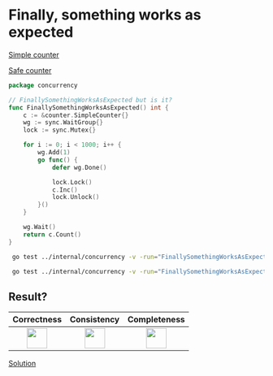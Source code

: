 # Finally, something works as expected

[Simple counter](counter/simple.md)

[Safe counter](counter/safe.md)

```go
package concurrency

// FinallySomethingWorksAsExpected but is it?
func FinallySomethingWorksAsExpected() int {
	c := &counter.SimpleCounter{}
	wg := sync.WaitGroup{}
	lock := sync.Mutex{}

	for i := 0; i < 1000; i++ {
		wg.Add(1)
		go func() {
			defer wg.Done()

			lock.Lock()
			c.Inc()
			lock.Unlock()
		}()
	}

	wg.Wait()
	return c.Count()
}
```

```bash
 go test ../internal/concurrency -v -run="FinallySomethingWorksAsExpected$" 
```

```bash
 go test ../internal/concurrency -v -run="FinallySomethingWorksAsExpected$" -race 
```

## Result?

|                                                   Correctness                                                    |                                                   Consistency                                                    |                                                   Completeness                                                   |
|:----------------------------------------------------------------------------------------------------------------:|:----------------------------------------------------------------------------------------------------------------:|:----------------------------------------------------------------------------------------------------------------:|
| <img height="40" src="/Users/RGurevitch/workspace/talk/golang-concurrency/docs/images/question.svg" width="40"/> | <img height="40" src="/Users/RGurevitch/workspace/talk/golang-concurrency/docs/images/question.svg" width="40"/> | <img height="40" src="/Users/RGurevitch/workspace/talk/golang-concurrency/docs/images/question.svg" width="40"/> |

[Solution](example_4_solution.md)